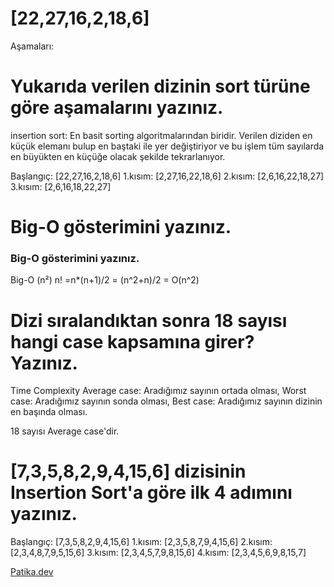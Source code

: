 # [22,27,16,2,18,6]
Aşamaları:

# Yukarıda verilen dizinin sort türüne göre aşamalarını yazınız.

insertion sort: En basit sorting algoritmalarından biridir. Verilen diziden en küçük elemanı bulup en baştaki ile yer değiştiriyor ve bu işlem tüm sayılarda en büyükten en küçüğe olacak şekilde tekrarlanıyor.

Başlangıç: [22,27,16,2,18,6]
1.kısım: [2,27,16,22,18,6]
2.kısım: [2,6,16,22,18,27]
3.kısım: [2,6,16,18,22,27]

# Big-O gösterimini yazınız.
### Big-O gösterimini yazınız.
Big-O (n²)    n! =n*(n+1)/2 = (n^2+n)/2 = O(n^2)

# Dizi sıralandıktan sonra 18 sayısı hangi case kapsamına girer? Yazınız.

Time Complexity
Average case: Aradığımız sayının ortada olması,
Worst case: Aradığımız sayının sonda olması, 
Best case: Aradığımız sayının dizinin en başında olması. 

18 sayısı Average case'dir.

# [7,3,5,8,2,9,4,15,6] dizisinin Insertion Sort'a göre ilk 4 adımını yazınız.

Başlangıç: [7,3,5,8,2,9,4,15,6]
1.kısım: [2,3,5,8,7,9,4,15,6]
2.kısım: [2,3,4,8,7,9,5,15,6]
3.kısım: [2,3,4,5,7,9,8,15,6]
4.kısım: [2,3,4,5,6,9,8,15,7]


[Patika.dev](https://www.patika.dev/tr)